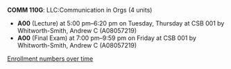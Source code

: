 **COMM 110G**: LLC:Communication in Orgs (4 units)

- **A00** (Lecture) at 5:00 pm–6:20 pm on Tuesday, Thursday at CSB 001 by Whitworth-Smith, Andrew C (A08057219)
- **A00** (Final Exam) at 7:00 pm–9:59 pm on Friday at CSB 001 by Whitworth-Smith, Andrew C (A08057219)

[Enrollment numbers over time](./COMM110G.tsv)
